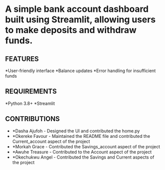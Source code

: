 # A simple bank account dashboard built using Streamlit, allowing users to make deposits and withdraw funds.

## FEATURES
*User-friendly interface
*Balance updates
*Error handling for insufficient funds

## REQUIREMENTS
*Python 3.8+
*Streamlit 

## CONTRIBUTIONS
- *Dasha Ajufoh - Designed the UI and contributed the home.py
- *Okereke Favour - Maintained the README file and contributed the Current_account aspect of the project
- *Morkah Grace - Contributed the Savings_account aspect of the project
- *Awuhe Treasure - Contributed to the Account aspect of the project
- *Okechukwu Angel - Contributed the Savings and Current aspects of the project
